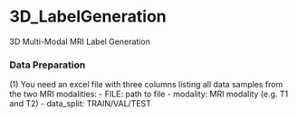 # 3D_LabelGeneration
3D Multi-Modal MRI Label Generation


### Data Preparation
(1) You need an excel file with three columns listing all data samples from the two MRI modalities:
            - FILE: path to file
            - modality: MRI modality (e.g. T1 and T2)
            - data_split: TRAIN/VAL/TEST